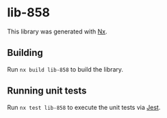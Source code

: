 # lib-858

This library was generated with [Nx](https://nx.dev).

## Building

Run `nx build lib-858` to build the library.

## Running unit tests

Run `nx test lib-858` to execute the unit tests via [Jest](https://jestjs.io).
